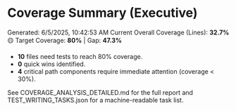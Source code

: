 # Coverage Summary (Executive)

Generated: 6/5/2025, 10:42:53 AM
Current Overall Coverage (Lines): **32.7%** 🟡
Target Coverage: **80%** | Gap: **47.3%**

- **10** files need tests to reach 80% coverage.
- **0** quick wins identified.
- **4** critical path components require immediate attention (coverage < 30%).

See COVERAGE_ANALYSIS_DETAILED.md for the full report and TEST_WRITING_TASKS.json for a machine-readable task list.
